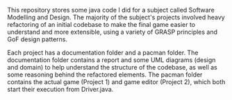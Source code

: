 This repository stores some java code I did for a subject called Software Modelling and Design. 
The majority of the subject's projects involved heavy refactoring of an initial codebase to make 
the final game easier to understand and more extensible, using a variety of GRASP principles and
GoF design patterns.

Each project has a documentation folder and a pacman folder. The documentation folder contains 
a report and some UML diagrams (design and domain) to help understand the structure of the codebase, 
as well as some reasoning behind the refactored elements. The pacman folder contains the actual
game (Project 1) and game editor (Project 2), which both start their execution from Driver.java.
